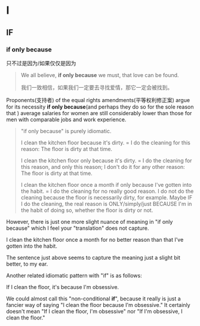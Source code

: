 # I

## IF

### if only because

只不过是因为/如果仅仅是因为

> We all believe, **if only because** we must, that love can be found.
>
> 我们一致相信，如果我们一定要去寻找爱情，那它一定会被找到。

Proponents\(支持者\) of the equal rights amendments\(平等权利修正案\) argue for its necessity **if only because**\(and perhaps they do so for the sole reason that \) average salaries for women are still considerably lower than those for men with comparable jobs and work experience.

> "if only because" is purely idiomatic.
>
> I clean the kitchen floor because it's dirty. = I do the cleaning for this reason: The floor is dirty at that time.
>
> I clean the kitchen floor only because it's dirty. = I do the cleaning for this reason, and only this reason; I don't do it for any other reason: The floor is dirty at that time.
>
> I clean the kitchen floor once a month if only because I've gotten into the habit. = I do the cleaning for no really good reason. I do not do the cleaning because the floor is necessarily dirty, for example. Maybe IF I do the cleaning, the real reason is ONLY/simply/just BECAUSE I'm in the habit of doing so, whether the floor is dirty or not.

However, there is just one more slight nuance of meaning in "if only because" which I feel your "translation" does not capture.

I clean the kitchen floor once a month for no better reason than that I've gotten into the habit.

The sentence just above seems to capture the meaning just a slight bit better, to my ear.

Another related idiomatic pattern with "if" is as follows:

If I clean the floor, it's because I'm obsessive.

We could almost call this "non-conditional **if**", because it really is just a fancier way of saying "I clean the floor because I'm obsessive." It certainly doesn't mean "If I clean the floor, I'm obsessive" nor "If I'm obsessive, I clean the floor."

